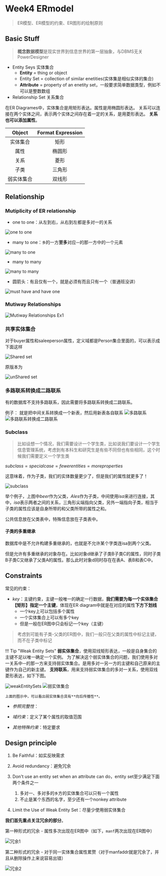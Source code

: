
# Week4 ERmodel

> ER模型、ER模型的约束、ER图形的绘制原则

## Basic Stuff

> **概念数据模型**是现实世界到信息世界的第一层抽象，与DBMS无关
> PowerDesigner

+ Entity Seys 实体集合
  + **Entity** = thing or object
  + Entity Set = collection of similar enetities(实体集是相似实体的集合)
  + **Attribute** = property of an enetity set，一般要求简单数据类型，例如不可以是整数数组
+ Relationship Set 关系集合

在ER Diagrames中，实体集合是用矩形表达。属性是用椭圆形表达。
关系可以连接在两个实体之间，表示两个实体之间存在着一定的关系，是用菱形表达。
**关系也可以添加属性**。

|Object|Format Expression|
|:---:|:---:|
|实体集合|矩形|
|属性|椭圆形|
|关系|菱形|
|子类|三角形|
|弱实体集合|双线形|

## Relationship

### Mutiplicity of ER relationship

+ one to one：从左到右，从右到左都是多对一的关系

![one to one](./pics/onetoone.png)

+ many to one：`多`的一方**至多**对应`一`的那一方中的一个元素

![many to one](./pics/manytoone.png)

+ many to many

![many to many](./pics/manytomany.png)

+ 圆箭头：有且仅有一个，就是必须有而且只有一个（普通班没讲）

![must have and have one](./pics/圆箭头关系.png)

### Mutiway Relationships

![Mutiway Relationships Ex1](./pics/MultiRe.png)

### 共享实体集合

对于buyer属性和saleeperson属性，定义域都是Person集合里面的，可以表示成下面这样

![Shared set](./pics/共享实体集合.jpg)

原版本为

![unShared set](./pics/共享实体集合0.png)

### 多路联系转换成二路联系

有的数据库不支持多路联系，因此需要将多路联系转换成二路联系。

例子：
就是把中间关系转换成一个新表，然后用新表各自联系
![多路联系](./pics/多路联系图.png)
![多路联系转换成二路联系](./pics/多路联系转二路联系.png)


### Subclass

> 比如设想一个情况，我们需要设计一个学生类，比如说我们要设计一个学生信息管理系统，考虑到有本科生和研究生是有些不同但也有些相同，这个时候我们需要定义一个学生类

$subclass = special case = fewer entities = more properties$

这意味着，作为子类，我们的实体数量更少了，但是我们的属性就更多了！

![subclass](./pics/subclass.png)

举个例子，上图中$beer$作为父类，$Ales$作为子类，中间使用$isa$来进行连接，其中，$isa$表示两者之间的关系，三角形尖端指向父类，另外一端指向子类，相当于子类的属性应该是自身所带的和父类所带的属性之和。

公共信息放在父类表中，特殊信息放在子类表中。

#### 子类的多重继承

数据库中是不允许构建多重继承的，也就是不允许某个字类连isa到两个父类。

但是允许有多重继承的对象存在。比如对象d继承了子类B子类C的属性，同时子类B子类C又继承了父类A的属性。那么此时对象d同时存在在表A、表B和表C中。

## Constraints

常见的约束：

+ $key$：主键约束，主键一般唯一的确定一行数据，**我们需要为每一个实体集合【矩形】指定一个主键**，体现在ER diagram中就是在对应的属性**下方下划线**
  + 一个key上可以包括多个属性
  + 一个实体集合上可以有多个key
  + 但是一般在ER图中只会标记一个key（主键）

> 考虑到可能有子类-父类的ER图中，我们一般只在父类的属性中标记主键，而不在子类中标记

!!! Tip "Weak Entity Sets"
    **弱实体集合**，使用双线矩形表达，一般是自身集合的主键不足以唯一确定一个实例。
    为了解决这个弱实体集合的问题，我们使用多对一关系中`一`的那一方来支持弱实体集合。是用多对一另一方的主键和自己原来的主键作为自己的新主键。
    **支持联系**，用来支持弱实体集合的多对一关系，使用双线菱形表达，如下下图。

![weakEntitySets](./pics/weakEntity.png)
![弱实体集合](./pics/弱实体集合.png)

    上面的图示中，可以看出弱实体集合具有**向后传播性**。
    
+ $参照完整性$：

+ $域约束$：定义了某个属性的取值范围

+ $其他特殊约束$：特定要求

## Design principle

1. Be Faithful：如实反映需求

2. Avoid redundancy：避免冗余

3. Don't use an entity set when an attribute can do，entity set至少满足下面两个条件之一
   1. 多对一、多对多的`多`方的实体集合可以只有一个属性
   2. 不止是某个东西的名字，至少还有一个nonkey attribute

4. Limit the Use of Weak Entity Set：尽量少使用弱实体集合

**我们首先重点关注冗余的部分**。

第一种形式的冗余 - 属性多次出现在ER图中（如下，`manf`两次出现在ER图中）

![冗余1](./pics/Redundancy01.png)

第二种形式的冗余 - 对于同一实体集合属性累赘（对于manfaddr就是冗余了，并且从删除操作上来说容易出错）

![冗余2](./pics/redundancy02.png)

